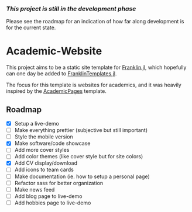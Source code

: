 ### _This project is still in the development phase_

Please see the roadmap for an indication of how far along development is for the current state.

# Academic-Website

This project aims to be a static site template for [Franklin.jl](https://github.com/tlienart/Franklin.jl), which hopefully can one day be added to [FranklinTemplates.jl](https://github.com/tlienart/FranklinTemplates.jl).

The focus for this template is websites for academics, and it was heavily inspired by the [AcademicPages](https://github.com/academicpages/academicpages.github.io) template.

## Roadmap

- [x] Setup a live-demo
- [ ] Make everything prettier (subjective but still important)
- [ ] Style the mobile version
- [x] Make software/code showcase
- [ ] Add more cover styles
- [ ] Add color themes (like cover style but for site colors)
- [x] Add CV display/download
- [ ] Add icons to team cards
- [ ] Make documentation (ie. how to setup a personal page)
- [ ] Refactor sass for better organization
- [ ] Make news feed
- [ ] Add blog page to live-demo
- [ ] Add hobbies page to live-demo
